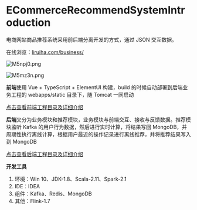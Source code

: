 # ECommerceRecommendSystemIntroduction

电商网站商品推荐系统采用前后端分离开发的方式，通过 JSON 交互数据。

在线浏览：[liruiha.com/business/]( http://liruiha.com:8080/business/ )

![M5npj0.png](https://s2.ax1x.com/2019/11/21/M5npj0.png)

![M5mz3n.png](https://s2.ax1x.com/2019/11/21/M5mz3n.png)



**前端**使用 Vue + TypeScript + ElementUI 构建，build 的时候自动部署到后端业务工程的 webapps/static 目录下，随 Tomcat 一同启动

[点击查看前端工程目录及详细介绍]( https://github.com/ittqqzz/ECommerceRecommendSystem/tree/master/front )

**后端**又分为业务模块和推荐模块，业务模块与前端交互、接收与反馈数据。推荐模块监听 Kafka 的用户行为数据，然后进行实时计算，将结果写回 MongoDB，并周期性执行离线计算，根据用户最近的操作记录进行离线推荐，并将推荐结果写入到 MongoDB 

[点击查看后端工程目录及详细介绍]( https://github.com/ittqqzz/ECommerceRecommendSystem/tree/master/backend )

**开发工具**

1. 环境：Win 10、JDK-1.8、Scala-2.11、Spark-2.1
2. IDE：IDEA
3. 组件：Kafka、Redis、MongoDB
4. 其他：Flink-1.7




